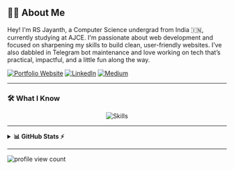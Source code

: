 ## 🙋‍♂️ About Me

Hey! I'm RS Jayanth, a Computer Science undergrad from India 🇮🇳, currently studying at AJCE. I'm passionate about web development and focused on sharpening my skills to build clean, user-friendly websites. I’ve also dabbled in Telegram bot maintenance and love working on tech that’s practical, impactful, and a little fun along the way.

[![Portfolio Website](https://img.shields.io/badge/Portfolio%20Website-rsjayanth.com-0A66C2?style=for-the-badge&logo=google-chrome&logoColor=white)](https://rsjayanth.com)
[![LinkedIn](https://img.shields.io/badge/LinkedIn-0A66C2?style=for-the-badge&logo=linkedin&logoColor=white)](https://www.linkedin.com/in/rsjayanth/)
[![Medium](https://img.shields.io/badge/Medium-12100E?style=for-the-badge&logo=medium&logoColor=white)](https://medium.com/@rsjaynth)

---

### 🛠️ What I Know

<p align="center">
  <img src="https://skillicons.dev/icons?i=html,css,javascript,c" alt="Skills" />
</p>

---

<details>
  <summary><b>📊 GitHub Stats ⚡</b></summary>
  <p align="center">
    <img src="https://github-readme-stats.vercel.app/api?username=rsjaynth&count_private=true&hide_border=true&show_icons=true&title_color=3ea6ff&text_color=c9d1d9&icon_color=90ee90&bg_color=0d1117" />
<br>
    <img src="https://github-readme-stats.vercel.app/api/top-langs/?username=rsjaynth&layout=compact&count_private=true&hide_border=true&title_color=3ea6ff&text_color=c9d1d9&bg_color=0d1117" />
  </p>
</details>

---

![profile view count](https://komarev.com/ghpvc/?username=rsjaynth)
